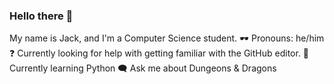 ### Hello there 👋
My name is Jack, and I'm a Computer Science student.
🕶 Pronouns: he/him
❓ Currently looking for help with getting familiar with the GitHub editor.
🦉 Currently learning Python
🗨 Ask me about Dungeons & Dragons
